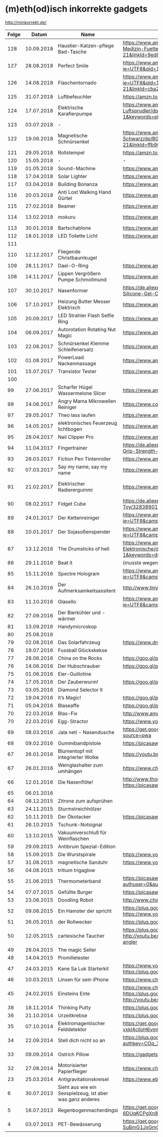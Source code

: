 # (m)eth(od)isch inkorrekte gadgets

http://minkorrekt.de/

| Folge | Datum      | Name                                | Link                                                                                                                                                                 | Anmerkungen                                                                                                                                                 |
| ------|------------|-------------------------------------|----------------------------------------------------------------------------------------------------------------------------------------------------------------------| ------------------------------------------------------------------------------------------------------------------------------------------------------------|
| 128   | 10.09.2018 | Haustier-Katzen-pflege Bad-Tasche   | https://www.amazon.de/TOOGOO-Haustier-Katzen-pflege-waschende-Rueckhalte-Polyester-Ineinander-Ausschnitt-Naegel-Medizin-Fuetterung/dp/B07B9P9RFH/ref=as_li_ss_tl?_encoding=UTF8&psc=1&ref_=yo_ii_img&linkCode=sl1&tag=minkorrekt-21&linkId=9ed867bf6fdeff2037f5362341c3b6ea&language=de_DE |                                       |
| 127   | 28.08.2018 | Perfect Smile                       | https://www.amazon.de/Perfect-Smile-unglaublichen-wiederverwendbaren-abnehmbaren/dp/B01NBYWNXV/ref=sr_1_1?ie=UTF8&qid=1535889245&sr=8-1&keywords=perfect+smile       | http://www.perfectsmileteeth.com/                                                                                                                           |
| 126   | 14.08.2018 | Flaschentornado                     | https://www.amazon.de/EDUPLAY-800460-Flaschentornado-5er-Set/dp/B00ST0XCYY/ref=as_li_ss_tl?ie=UTF8&qid=1534231199&sr=8-1&keywords=flaschentornado&th=1&linkCode=sl1&tag=minkorrekt-21&linkId=cba2c2a87cef4c515cb650ae7eefea79&language=de_DE | https://www.youtube.com/watch?v=Z-Ze0zZKho4                                         |
| 125   | 31.07.2018 | Luftbefeuchter | https://amzn.to/2Kcm4m5 | https://youtu.be/rtz4mJFsPu0 |
| 124   | 17.07.2018 | Elektrische Karafierpumpe           | https://www.amazon.de/Svpro-Weinbel%C3%BCfter-Automatischer-Batteriebetrieben-Luftsprudler/dp/B01M349O9J/ref=as_li_ss_tl?ie=UTF8&qid=1531723797&sr=8-1&keywords=elektrischer+dekanter+apfel&linkCode=sl1&tag=minkorrekt-21&linkId=96ff3f2ac2641acfbea6b301b87c4fc1 | https://www.youtube.com/watch?v=eyFGdQsuHtw&feature=youtu.be  |
| 123   | 03.07.2018 | -                                   |                                                                                                                                                                      |                                                                                  |
| 122   | 19.06.2018 | Magnetische Schnürsenkel            | https://www.amazon.de/Magnetischen-Schn%C3%BCrsenkel-Magnetverschluss-Schuhe-Schwarz/dp/B0748KLKTC/ref=as_li_ss_tl?ie=UTF8&qid=1529479488&sr=8-2&keywords=zubits&linkCode=sl1&tag=minkorrekt-21&linkId=ffb900e8f7b07b70d66bb1a052bc253a |                                                                                          |
| 121   | 29.05.2018 | Rollstempel                         | https://amzn.to/2szDceP                                                                                                                                              |                                                                                                                                                             |
| 120   | 15.05.2018 | -                                   | -                                                                                                                                                                    |                                                                                                                                                             | 
| 119   | 01.05.2018 | Sound-Machine                       | https://www.amazon.de/Geräusch-Generator-SOUND-MACHINE-Fun-Knopfdruck/dp/B00D9DZ94M                                                                                  |                                                                                                                                                             |  
| 118   | 17.04.2018 | Solar Lighter                       | https://www.amazon.de/jiaqinsheng-Outdoor-Beleuchtung-Feuerzeug-Parabolreflektor/dp/B0745QXYX6                                                                       |                                                                                                                                                             |  
| 117   | 03.04.2018 | Building Bonanza                    | https://www.amazon.de/Bausteinbank-TKSTAR-Wiederverwendbaren-Selbstklebenden-Grundplatten/dp/B077D598M2                                                              |                                                                                                                                                             |  
| 116   | 20.03.2018 | Anti Lost Walking Hand Gürtel       | https://www.amazon.de/Locisne-Anti-verloren-Handgelenk-Sicherheit-Kleinkind/dp/B071CVSD6H                                                                            |                                                                                                                                                             |  
| 115   | 27.02.2018 | Beamer                              | https://www.amazon.de/DR-Q-Projektor-Videoprojektor-Schnittstelle-Multimedien-weiß/dp/B073TTWRXG                                                                     |                                                                                                                                                             |  
| 114   | 13.02.2018 | mokuru                              | https://www.amazon.de/Mokuru-70700-mokuru-70700-Genbu-schwarz/dp/B073B99J4H                                                                                          | https://www.kickstarter.com/projects/1038095377/mokuru-the-amazing-desk-toy-that-you-can-take-anyw                                                          |
| 113   | 30.01.2018 | Bartschablone                       | https://www.amazon.de/schablone-Bartkamm-Gebrauchsanleitung-Bartlinie-Symetrischer/dp/B01MS9HWPD                                                                     |                                                                                                                                                             |  
| 112   | 18.01.2018 | LED Toilette Licht                  | https://www.amazon.de/Flying-Rabbit-Bewegungssensor-Batteriebetriebenes-Toilettenlicht/dp/B077Z5MWWD                                                                 |                                                                                                                                                             |  
| 111   |            |                                     |                                                                                                                                                                      |                                                                                                                                                             | 
| 110   | 12.12.2017 | Fliegende Christbaumkugel           |                                                                                                                                                                      | https://www.dropbox.com/sh/nm8474sf0f03gjp/AAA-H22aSHKkJwPLP_1WkPvoa?dl=0&preview=IMG_7162.jpg                                                              |
| 109   | 28.11.2017 | Dael-O-Ring                         | https://www.amazon.de/Unbekannt-612001-Dael-O-Ring-Geduldsspiel/dp/B004NL46A2                                                                                        |                                                                                                                                                             |  
| 108   | 14.11.2017 | Lippen Vergrößern Pumpe Schmollmund | https://www.amazon.de/JUSTFOX-Lippen-Vergrößern-Schmollmund-Selfie/dp/B01FDZB5IW                                                                                     |                                                                                                                                                             |  
| 107   | 30.10.2017 | Nasenformer                         | https://de.aliexpress.com/item/CkeyiN-Electric-High-Nose-Up-Lifter-U-Shaping-Shaper-Lifting-Bridge-Straightening-Silicone-Gel-Corrector-Slimming/32815599280.html    | https://www.dropbox.com/sh/8dgahnovu982udp/AACqEuVIZk2og7giU4xhHtdpa?dl=0                                                                                   |
| 106   | 17.10.2017 | Heizung Butter Messer Elektrisch    | https://www.amazon.de/gp/product/B07193T7MK                                                                                                                          |                                                                                                                                                             | 
| 105   | 20.09.2017 | LED Strahler Flash Selfie Ring      | https://www.amazon.de/Lictin-Strahler-Smartphones-Tablets-Helligkeit/dp/B06Y6682LB                                                                                   |                                                                                                                                                             | 
| 104   | 06.09.2017 | Autorotation Rotating Nut Magic     | https://www.amazon.de/Aussel-Props-Autorotation-Rotating-Gimmick/dp/B01MXEKIY9                                                                                       |                                                                                                                                                             | 
| 103   | 22.08.2017 | Schnürsenkel Klemme Schleifenersatz | https://www.amazon.de/Schnürsenkel-praktisch-rutschfest-Schuhe-Schnalle/dp/B07416S8ML                                                                                |                                                                                                                                                             | 
| 102   | 01.08.2017 | PowerLead Nackenmassage             | https://www.amazon.de/PowerLead-Nackenmassager-Therapeutic-Schulter-Pain-Kopfschmerzen/dp/B06XG1H159                                                                 |                                                                                                                                                             | 
| 101   | 15.07.2017 | Transistor Tester                   | https://www.amazon.de/gp/product/B00XKMZX66/                                                                                                                         |                                                                                                                                                             | 
| 100   |            |        	                           |                                                                                                                                                                      |                                                                                                                                                             | 
| 99    | 27.06.2017 | Scharfer Hügel Wassermelone Slicer  | https://www.amazon.com/Watermelon-Slicer-Corer-Fruit-GoQK/dp/B01D1HG9GW                                                                                              | https://www.youtube.com/watch?v=Brih4815fQA                                                                                                                 |
| 98    | 14.06.2017 | Angry Mama Mikrowellen Reiniger     | https://www.coolstuff.de/Mikrowellenreiniger-Angry-Mama                                                                                                              | https://www.youtube.com/watch?v=r7Aj_uFx1ZY                                                                                                                 |
| 97    | 29.05.2017 | Theo lass laufen                    | https://www.amazon.com/Wind-powered-Animaris-Ordis-Parvus-Strandbeest/dp/B00AM6W76W                                                                                  |                                                                                                                                                             |
| 96    | 14.05.2017 | elektronisches Feuerzeug lichtbogen | https://www.amazon.de/Aokvic-elektronisches-Feuerzeug-aufladbar-lichtbogen/dp/B01L1UPNZY                                                                             | https://www.dropbox.com/sc/am2flv4d24tmwjc/AAA-xkucuvzdQljE7jHPs9fSa                                                                                        |
| 95    | 28.04.2017 | Nail Clipper Pro                    | https://www.amazon.de/gp/product/B01N7MU0AW                                                                                                                          |                                                                                                                                                             |
| 94    | 11.04.2017 | Fingertrainer                       | https://de.aliexpress.com/item/1-Pc-Hand-palm-Finger-Resistance-Simulators-Bands-Finger-Stretcher-Hand-Exerciser-Grip-Strength-Wrist-Exercise/32813196842.html       |                                                                                                                                                             | 
| 93    | 28.03.2017 | Fiction Pen Tintenroller            | https://www.amazon.de/gp/product/B005ELBX92                                                                                                                          |                                                                                                                                                             |
| 92    | 07.03.2017 | Say my name, say my name            | https://www.amazon.de/gp/product/B01F0TGFAO                                                                                                                          | https://www.youtube.com/watch?v=sKTee-ytB7Q&feature=youtu.be                                                                                                |
| 91    | 21.02.2017 | Elektrischer Radierergummi          | https://www.amazon.de/gp/product/B01LXE6J7J | https://photos.google.com/share/AF1QipMpmc7-C9ELnEVdNoVgVSqUdB2vEycLNOvQdtJwC514SOf26h1MGhmUn51B8m023g?key=SmhUZWkzOE01NlNTSU4zdU9aRlZLWlFqRzRTWmZn |
| 90    | 08.02.2017 | Fidget Cube                         | https://de.aliexpress.com/item/Size-3-3-3-3cm-Fidget-Cube-Toy-A-Viny-Desk-Spin-Anti-stress-Fidget-Toy/32838901541.html | 
| 89    | 24.01.2017 | Der Kettenreiniger                  | https://www.amazon.de/gp/product/B01GKPD46A/ref=as_li_tl?ie=UTF8&camp=1638&creative=6742&creativeASIN=B01GKPD46A&linkCode=as2&tag=minkorrekt-21     | 
| 88    | 10.01.2017 | Der Sojasoßenspender                | https://www.amazon.de/gp/product/B01E9WCFO8/ref=as_li_tl?ie=UTF8&camp=1638&creative=6742&creativeASIN=B01E9WCFO8&linkCode=as2&tag=minkorrekt-21 | 
| 87    | 13.12.2016 | The Drumsticks of hell              | https://www.amazon.de/Yosoo%C2%AE-P%C3%A4dagogische-Spielzeug-Elektronisches-Schlagzeug-Elektronische/dp/B00W3EFJSY/ref=as_li_ss_tl?ie=UTF8&qid=1481614762&sr=8-1&keywords=drumsticks+spielzeug&linkCode=ll1&tag=minkorrekt-21&linkId=9682bbeeeb100e4138532d83fd681994 | 
| 86    | 29.11.2016 | Beat it                             | (musste wegen postalischer Probleme leider entfallen) | 
| 85    | 15.11.2016 | Spectre Hologram                    | https://www.amazon.de/gp/product/B01CO0EW34/ref=as_li_tl?ie=UTF8&camp=1638&creative=6742&creativeASIN=B01CO0EW34&linkCode=as2&tag=minkorrekt-21 | 
| 84    | 26.10.2016 | Der Aufmerksamkeitsassitent         | http://www.tinydeal.com/anti-sleep-alarm-drive-alert-driver-awake-driver-alarm-truck-tool-p-159085.html | 
| 83    | 11.10.2016 | Glasello                            | https://www.amazon.de/gp/product/B01KK8NBE8/ref=as_li_tl?ie=UTF8&camp=1638&creative=6742&creativeASIN=B01KK8NBE8&linkCode=as2&tag=minkorrekt-21 | 
| 82    | 27.09.2016 | Der Bierkühler und -wärmer          |  | 
| 81    | 13.09.2016 | Handymicroskop                      |  | 
| 80    | 25.08.2016 |                                     |  | 
| 79    | 02.08.2016 | Das Solarfahrzeug                   | https://www.dropbox.com/sc/cmmohck718gag13/AADPZE848u9mIbr3Pv18FyZ1a | 
| 78    | 19.07.2016 | Fussball Glückskekse                |  | 
| 77    | 28.06.2016 | China on the Rocks                  | https://goo.gl/photos/df3p1YxNC8VJ9yxdA | 
| 76    | 14.06.2016 | Der Hubschrauber                    | https://goo.gl/photos/ccXMyYPcDnfjsH339 https://goo.gl/photos/qkB9XwnLVX3uVUNFA | 
| 75    | 01.06.2016 | Eier-Guillotine                     |  | 
| 74    | 17.05.2016 | Der Zauberwurm!                     | https://goo.gl/photos/XACvQkVdiY7amQuAA | 
| 73    | 03.05.2016 | Diamond Selector II                 |  | 
| 72    | 19.04.2016 | It’s Magic!                         | https://goo.gl/photos/oH7k79JQXsLmnvoeA  | 
| 71    | 05.04.2016 | Blaseaffe                           | https://goo.gl/photos/DxPLmhY74xzDRi7W7 | 
| 70    | 22.03.2016 | Blas-Fix                            | http://www.amazon.de/260205-BLASFIX-Spezialbohrer-Ostereier-Ausblasen/dp/B00BG4MQVK | 
| 70    | 22.03.2016 | Egg-Stractor                        | https://www.youtube.com/watch?v=LY9-BS6snwM | 
| 69    | 08.03.2016 | Jala neti - Nasendusche             | https://get.google.com/albumarchive/107341743493109591753/album/AF1QipOvaDYAucGn9gildHwVe72AW7hFCiPf_IjDKTzQ?source=pwa | 
| 68    | 09.02.2016 | Gummibandpistole                    | https://picasaweb.google.com/107341743493109591753/Folge68?authuser=0&feat=directlink | 
| 67    | 26.01.2016 | Blumentopf mit integrierter Wolke   | https://youtu.be/DjUlNhEH9WA | 
| 67    | 26.01.2016 | Weinglashalter zum umhängen         | https://www.china-gadgets.de/weinglas-tragegurt/ | 
| 66    | 12.01.2016 | Die Nasenflöte!                     | http://www.thomann.de/de/stoelzel_nasenfloete_750530.htm https://picasaweb.google.com/107341743493109591753/Folge66?authuser=0&feat=directlink | 
| 65    | 06.01.2016 |                                     |  | 
| 64    | 08.12.2015 | Zitrone zum aufsprühen              |  | 
| 63    | 24.11.2015 | Sturmstreichhölzer                  |  | 
| 62    | 10.11.2015 | Der Ökotacker                       | https://picasaweb.google.com/107341743493109591753/Folge62?authuser=0&feat=directlink | 
| 61    | 26.10.2015 | Tschunk-Notsignal                   |  | 
| 60    | 13.10.2015 | Vakuumverschluß für Weinflaschen    |  | 
| 59    | 29.09.2015 | Antibrum Spezial-Edition            |  | 
| 58    | 15.09.2015 | Die Wurstspirale                    | https://www.youtube.com/watch?v=PTMZoYDRQGU | 
| 57    | 31.08.2015 | magnetische Sanduhr                 | https://www.youtube.com/watch?v=_8HcXSy47Ec | 
| 56    | 04.08.2015 | tritium trigaglow                   |  | 
| 55    | 21.06.2015 | Thermometerband                     | https://picasaweb.google.com/107341743493109591753/FeverscanAusFolge55?authuser=0&authkey=Gv1sRgCPuPi6n92a3JUQ&feat=directlink | 
| 54    | 07.07.2015 | Gefüllte Burger                     | https://picasaweb.google.com/107341743493109591753/Folge54?authuser=0&feat=directlink | 
| 53    | 23.06.2015 | Doodling Robot                      | http://www.china-gadgets.de/gadget/kritzelroboter/ | 
| 52    | 09.06.2015 | Ein Hamster der spricht             | https://plus.google.com/photos/107341743493109591753/albums/6158114702726364257?authkey=CLOcr-HLl6j52QE https://www.youtube.com/watch?v=_vCzL8Ef8OU | 
| 51    | 26.05.2015 | der Rollwecker                      | https://plus.google.com/photos/107341743493109591753/albums/6152747817149663329?authkey=CM3QxJLXorb1Xg  | 
| 50    | 12.05.2015 | cartesische Taucher                 | https://plus.google.com/photos/107341743493109591753/albums/6147869543345651553?authkey=CICgxM6F5o3tfQ http://youtu.be/2ejoDXtRoqk https://www.geo.de/geolino/basteln/4339-rtkl-experiment-so-baut-ihr-einen-kartesischen-angler | 
| 49    | 28.04.2015 | The magic Seller                    |  | 
| 48    | 14.04.2015 | Promilletester                      |  | 
| 47    | 24.03.2015 | Kane Sa Luk Starterkit              | https://www.youtube.com/watch?v=YbE6TSSChjw https://plus.google.com/photos/107341743493109591753/albums/6129728794597640529?authkey=CP-F-qr_zOeebg | 
| 46    | 10.03.2015 | Linsen für sein iPhone              | https://www.china-gadgets.de/aufklemmbare-objektive-smartphone/ | 
| 45    | 24.02.2015 | Einsteins Ente                      | https://www.china-gadgets.de/einsteins-ente/ https://plus.google.com/photos/107341743493109591753/albums/6119168711095110033?authkey=CIKOg5y8rKruqwE http://youtu.be/onZoQ2jUFrA | 
| 38    | 18.11.2014 | Thinking Putty                      | https://plus.google.com/photos/107341743493109591753/albums/6082972802986040801?authkey=CNau4s79svvCAw |
| 36    | 21.10.2014 | Urzeitkrebse                        | https://plus.google.com/photos/107341743493109591753/albums/6072565318128376257?authkey=CPHtw86KtMrNnAE |
| 35    | 07.10.2014 | Elektromagentischer Felddetektor    | https://get.google.com/albumarchive/107341743493109591753/album/AF1QipOgmBuHd6LkA5B-vxkl4clloH6vmGvg98utaR7T/AF1QipNUk4U-4hwu7UVD8Bqr7TLSOP45KxQ8tXQ9T6AL |
| 34    | 22.09.2014 | Stell dich nicht so an              | https://plus.google.com/photos/107341743493109591753/album/6062023849809155153/6062023854249223650?authkey=COq_3qag7uqqfw |
| 33    | 09.09.2014 | Ostrich Pillow                      | https://gadgets-china.de/ostrich-pillow-straussenkissen-kissen/ | https://plus.google.com/photos/107341743493109591753/albums/6057373857386305121?authkey=CIX1m-b5rq6FDg |
| 32    | 27.08.2014 | Motorisierter Papierflieger         | https://www.china-gadgets.de/papierflieger-elektromotor-power-up/ | 
| 23    | 25.03.2014 | Antigravitationskreisel             | https://www.ebay.de/itm/160586911447?lpid=91&clk_rvr_id=607955738018 | https://www.youtube.com/watch?v=899osYL0hpY | 
|  6    | 30.07.2013 | Sieht aus wie ein Sexspielzeug, ist aber was ganz anderes | | |
|  5    | 16.07.2013 | Regenbogenmacherdingsi              | https://get.google.com/albumarchive/107341743493109591753/album/AF1QipMcpwcXSvZtPHACwfwI-6DUqKCPgXn8V6PAtOR3?source=pwa |
|  4    | 03.07.2013 | PET-Bewässerung                     | https://get.google.com/albumarchive/107341743493109591753/album/AF1QipOFHLdJGRd-SuBmG1JxGm0DIJf3Q43jrNrBWJgR?source=pwa&authKey=CPPL1prh7MSrQQ |
